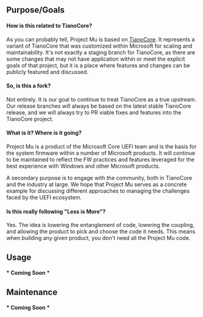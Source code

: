 ## Purpose/Goals
 
#### How is this related to TianoCore?
 
As you can probably tell, Project Mu is based on [TianoCore](https://www.tianocore.org). It represents a variant of TianoCore that was customized within Microsoft for scaling and maintainability. It's not exactly a staging branch for TianoCore, as there are some changes that may not have application within or meet the explicit goals of that project, but it is a place where features and changes can be publicly featured and discussed.
 
#### So, is this a fork?
 
Not entirely. It is our goal to continue to treat TianoCore as a true upstream. Our release branches will always be based on the latest stable TianoCore release, and we will always try to PR viable fixes and features into the TianoCore project.
 
#### What is it? Where is it going?
 
Project Mu is a product of the Microsoft Core UEFI team and is the basis for the system firmware within a number of Microsoft products. It will continue to be maintained to reflect the FW practices and features leveraged for the best experience with Windows and other Microsoft products.
 
A secondary purpose is to engage with the community, both in TianoCore and the industry at large. We hope that Project Mu serves as a concrete example for discussing different approaches to managing the challenges faced by the UEFI ecosystem.

#### Is this really following "Less is More"?
Yes.  The idea is lowering the entanglement of code, lowering the coupling, and allowing the product to pick and choose the code it needs.  This means when building any given product, you don't need all the Project Mu code.
 
## Usage
 
#### * Coming Soon *
 
## Maintenance
 
#### * Coming Soon *

